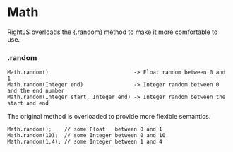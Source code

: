 # Math

RightJS overloads the {.random} method to make it more comfortable to use.

### .random

    Math.random()                           -> Float random between 0 and 1
    Math.random(Integer end)                -> Integer random between 0 and the end number
    Math.random(Integer start, Integer end) -> Integer random between the start and end

The original method is overloaded to provide more flexible semantics.

    Math.random();    // some Float   between 0 and 1
    Math.random(10);  // some Integer between 0 and 10
    Math.random(1,4); // some Integer between 1 and 4

